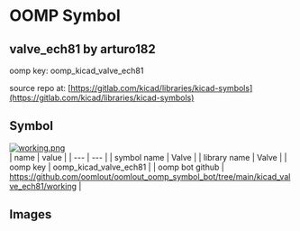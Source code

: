 # OOMP Symbol  
## valve_ech81  by arturo182  
  
oomp key: oomp_kicad_valve_ech81  
  
source repo at: [https://gitlab.com/kicad/libraries/kicad-symbols](https://gitlab.com/kicad/libraries/kicad-symbols)  
## Symbol  
  
[![working.png](working_600.png)](working.png)  
| name | value | 
| --- | --- | 
| symbol name | Valve | 
| library name | Valve | 
| oomp key | oomp_kicad_valve_ech81 | 
| oomp bot github | https://github.com/oomlout/oomlout_oomp_symbol_bot/tree/main/kicad_valve_ech81/working | 
## Images  
